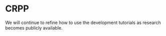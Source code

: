 # CRPP
We will continue to refine how to use the development tutorials as research becomes publicly available.
